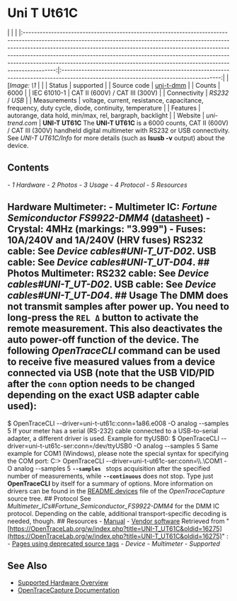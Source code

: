 # Uni T Ut61C
| | | |:-----------------------------------------------------------------------------------------------------------------------------------------------------------------------------------------------------------------------------------------------------------------------------------------------------------------------------------------------------------------------------------------------------------------:|:--------------------------------------------------------------------------------------------------------------------------------------:| | [*Image: \1* | | | Status | supported | | Source code | [uni-t-dmm](http://github.com/OpenTraceLab/?p=OpenTraceCapture.git;a=tree;f=src/hardware/uni-t-dmm) | | Counts | 6000 | | IEC 61010-1 | CAT II (600V) / CAT III (300V) | | Connectivity | *RS232* / *USB* | | Measurements | voltage, current, resistance, capacitance, frequency, duty cycle, diode, continuity, temperature | | Features | autorange, data hold, min/max, rel, bargraph, backlight | | Website | *uni-trend.com* | **UNI-T UT61C** The **UNI-T UT61C** is a 6000 counts, CAT II (600V) / CAT III (300V) handheld digital multimeter with RS232 or USB connectivity. See *UNI-T UT61C/Info* for more details (such as **lsusb -v** output) about the device.
## Contents
\- *1 Hardware* \- *2 Photos* \- *3 Usage* \- *4 Protocol* \- *5 Resources*
## Hardware **Multimeter**: \- **Multimeter IC**: *Fortune Semiconductor FS9922-DMM4* ([datasheet](http://www.ic-fortune.com/upload/Download/FS9922-DMM4-DS-11_EN.pdf)) \- **Crystal**: 4MHz (markings: "3.999") \- **Fuses**: 10A/240V and 1A/240V (HRV fuses) **RS232 cable**: See *Device cables#UNI-T_UT-D02*. **USB cable**: See *Device cables#UNI-T_UT-D04*. ## Photos **Multimeter**: **RS232 cable**: See *Device cables#UNI-T_UT-D02*. **USB cable**: See *Device cables#UNI-T_UT-D04*. ## Usage The DMM does not transmit samples after power up. You need to long-press the `REL Δ` button to activate the remote measurement. This also deactivates the auto power-off function of the device. The following *OpenTraceCLI* command can be used to receive five measured values from a device connected via USB (note that the USB VID/PID after the **`conn`** option needs to be changed depending on the exact USB adapter cable used):
$ OpenTraceCLI --driver=uni-t-ut61c:conn=1a86.e008 -O analog --samples 5
If your meter has a serial (RS-232) cable connected to a USB-to-serial adapter, a different driver is used. Example for ttyUSB0:
$ OpenTraceCLI --driver=uni-t-ut61c-ser:conn=/dev/ttyUSB0 -O analog --samples 5
Same example for COM1 (Windows), please note the special syntax for specifying the COM port:
C:\> OpenTraceCLI --driver=uni-t-ut61c-ser:conn=\\\\.\COM1 -O analog --samples 5
**`--samples `** stops acquisition after the specified number of measurements, while **`--continuous`** does not stop. Type just **OpenTraceCLI** by itself for a summary of options. More information on drivers can be found in the [README.devices](http://github.com/OpenTraceLab/?p=OpenTraceCapture.git;a=blob;f=README.devices) file of the *OpenTraceCapture* source tree. ## Protocol See *Multimeter_ICs#Fortune_Semiconductor_FS9922-DMM4* for the DMM IC protocol. Depending on the cable, additional transport-specific decoding is needed, though. ## Resources \- [Manual](http://www.uni-trend.com/manual2/UT61English.pdf) \- [Vendor software](http://www.uni-trend.com/Web%20site/DMM%20Software/UT61C%20setup.exe)
Retrieved from "[https://OpenTraceLab.org/w/index.php?title=UNI-T_UT61C&oldid=16275](https://OpenTraceLab.org/w/index.php?title=UNI-T_UT61C&oldid=16275)"
: \- [Pages using deprecated source tags](https://OpenTraceLab.org/w/index.php?title=Category:Pages_using_deprecated_source_tags&action=edit&redlink=1 "Category:Pages using deprecated source tags \(page does not exist\)") \- *Device* \- *Multimeter* \- *Supported*
## See Also
- [Supported Hardware Overview](../supported-hardware.md)
- [OpenTraceCapture Documentation](../../opentracecapture/overview.md)
